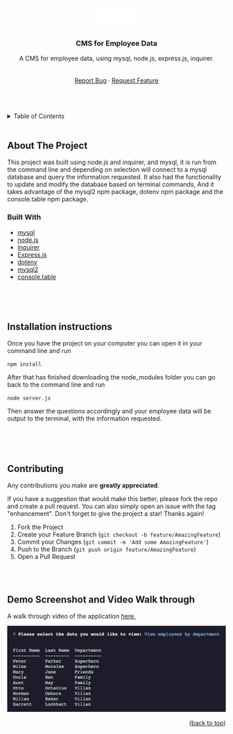<!-- https://github.com/othneildrew/Best-README-Template -->

<div id="top"></div>

<!-- PROJECT LOGO -->
<br />
<div align="center">
  <a href="https://github.com/GarrettLockhart/employee-tracker">
    <img src="./assets/img/logorec.png" alt="Logo" width="80">
  </a>

<h3 align="center">CMS for Employee Data</h3>

  <p align="center">
    A CMS for employee data, using mysql, node.js, express.js, inquirer.
    <br />
    <br />
    <br />
    <a href="https://github.com/GarrettLockhart/employee-tracker/issues">Report Bug</a>
    ·
    <a href="https://github.com/GarrettLockhart/employee-tracker/issues">Request Feature</a>
  </p>
</div>
<br />
<br />
<br />

<!-- TABLE OF CONTENTS -->
<details>
  <summary>Table of Contents</summary>
  <ol>
    <li>
      <a href="#about-the-project">About The Project</a>
        <li><a href="#built-with">Built With</a></li>
    </li>
    <li><a href="#live-site">Live Site</a></li>
  </ol>
</details>
<br />

<!-- ABOUT THE PROJECT -->

## About The Project

This project was built using node.js and inquirer, and mysql, it is run from the command line and depending on selection will connect to a mysql database and query the information requested. It also had the functionality to update and modify the database based on terminal commands, And it takes advantage of the mysql2 npm package, dotenv npm package and the console.table npm package.

### Built With

- [mysql](https://www.mysql.com/)
- [node.js](https://nodejs.org/en/)
- [Inquirer](https://www.npmjs.com/package/inquirer)
- [Express.js](https://expressjs.com/)
- [dotenv](https://www.npmjs.com/package/dotenv)
- [mysql2](https://www.npmjs.com/package/mysql2)
- [console.table](https://www.npmjs.com/package/console.table)

<br />
<br />
<br />

## Installation instructions

Once you have the project on your computer you can open it in your command line and run

```
npm install
```

After that has finished downloading the node_modules folder you can go back to the command line and run

```
node server.js
```

Then answer the questions accordingly and your employee data will be output to the terminal, with the information requested.

<br />
<br />
<br />

<!-- CONTRIBUTING -->

## Contributing

Any contributions you make are **greatly appreciated**.

If you have a suggestion that would make this better, please fork the repo and create a pull request. You can also simply open an issue with the tag "enhancement".
Don't forget to give the project a star! Thanks again!

1. Fork the Project
2. Create your Feature Branch (`git checkout -b feature/AmazingFeature`)
3. Commit your Changes (`git commit -m 'Add some AmazingFeature'`)
4. Push to the Branch (`git push origin feature/AmazingFeature`)
5. Open a Pull Request

<!-- CONTACT -->

<br />
<br />

## Demo Screenshot and Video Walk through

A walk through video of the application <a href="https://drive.google.com/file/d/1ZPkQ-kAI-6EZqX7yi5lNbHvaUUBHp-O3/view">here.</a>

<img src="./assets/img/Screen Shot 2022-09-05 at 10.23.08 PM.png" alt="Demo Screenshot" />

<p align="right">(<a href="#top">back to top</a>)</p>
